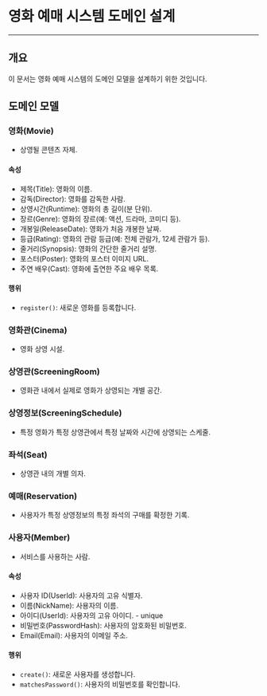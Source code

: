 # 영화 예매 시스템 도메인 설계

---

## 개요
이 문서는 영화 예매 시스템의 도메인 모델을 설계하기 위한 것입니다.

## 도메인 모델

### 영화(Movie)
- 상영될 콘텐츠 자체.

#### 속성
- 제목(Title): 영화의 이름.
- 감독(Director): 영화를 감독한 사람.
- 상영시간(Runtime): 영화의 총 길이(분 단위).
- 장르(Genre): 영화의 장르(예: 액션, 드라마, 코미디 등).
- 개봉일(ReleaseDate): 영화가 처음 개봉한 날짜.
- 등급(Rating): 영화의 관람 등급(예: 전체 관람가, 12세 관람가 등).
- 줄거리(Synopsis): 영화의 간단한 줄거리 설명.
- 포스터(Poster): 영화의 포스터 이미지 URL.
- 주연 배우(Cast): 영화에 출연한 주요 배우 목록.

#### 행위
- `register()`: 새로운 영화를 등록합니다.

### 영화관(Cinema)
- 영화 상영 시설.

### 상영관(ScreeningRoom)
- 영화관 내에서 실제로 영화가 상영되는 개별 공간.

### 상영정보(ScreeningSchedule)
- 특정 영화가 특정 상영관에서 특정 날짜와 시간에 상영되는 스케줄.

### 좌석(Seat)
- 상영관 내의 개별 의자.

### 예매(Reservation)
- 사용자가 특정 상영정보의 특정 좌석의 구매를 확정한 기록.

### 사용자(Member)
- 서비스를 사용하는 사람.

#### 속성
- 사용자 ID(UserId): 사용자의 고유 식별자.
- 이름(NickName): 사용자의 이름.
- 아이디(UserId): 사용자의 고유 아이디. - unique
- 비밀번호(PasswordHash): 사용자의 암호화된 비밀번호.
- Email(Email): 사용자의 이메일 주소.

#### 행위
- `create()`: 새로운 사용자를 생성합니다.
- `matchesPassword()`: 사용자의 비밀번호를 확인합니다.
